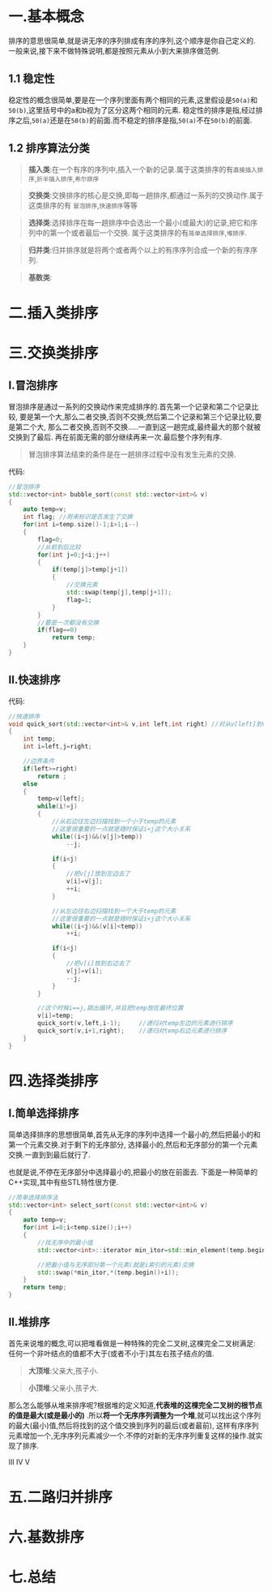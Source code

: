 # 一.基本概念
排序的意思很简单,就是讲无序的序列排成有序的序列,这个顺序是你自己定义的.
一般来说,接下来不做特殊说明,都是按照元素从小到大来排序做范例.
## 1.1 稳定性
稳定性的概念很简单,要是在一个序列里面有两个相同的元素,这里假设是`50(a)`和`50(b)`,这里括号中的a和b视为了区分这两个相同的元素.
稳定性的排序是指,经过排序之后,`50(a)`还是在`50(b)`的前面.而不稳定的排序是指,`50(a)`不在`50(b)`的前面.

## 1.2 排序算法分类
>**插入类**:在一个有序的序列中,插入一个新的记录.属于这类排序的有`直接插入排序`,`折半插入排序`,`希尔排序`

>**交换类**:交换排序的核心是交换,即每一趟排序,都通过一系列的交换动作.属于这类排序的有
`冒泡排序`,`快速排序`等等

>**选择类**:选择排序在每一趟排序中会选出一个最小(或最大)的记录,把它和序列中的第一个或者最后一个交换.
属于这类排序的有`简单选择排序`,`堆排序`.

>**归并类**:归并排序就是将两个或者两个以上的有序序列合成一个新的有序序列.

>**基数类**:


# 二.插入类排序
# 三.交换类排序
## Ⅰ.冒泡排序
冒泡排序是通过一系列的交换动作来完成排序的.首先第一个记录和第二个记录比较,
要是第一个大,那么二者交换,否则不交换;然后第二个记录和第三个记录比较,要是第二个大,
那么二者交换,否则不交换.....一直到这一趟完成,最终最大的那个就被交换到了最后.
再在前面无需的部分继续再来一次.最后整个序列有序.

>冒泡排序算法结束的条件是在一趟排序过程中没有发生元素的交换.

代码:
```c++
//冒泡排序
std::vector<int> bubble_sort(const std::vector<int>& v)
{
    auto temp=v;
    int flag; //用来标识是否发生了交换
    for(int i=temp.size()-1;i>1;i--)
    {
        flag=0;
        //从前到后比较
        for(int j=0;j<i;j++)
        {
            if(temp[j]>temp[j+1])
            {
                //交换元素
                std::swap(temp[j],temp[j+1]);
                flag=1;
            }
        }
        //要是一次都没有交换
        if(flag==0)
            return temp;
    }
}
```

## Ⅱ.快速排序
代码:
```c++
//快速排序
void quick_sort(std::vector<int>& v,int left,int right) //对从v[left]到v[right]的元素进行排序
{
    int temp;
    int i=left,j=right;

    //边界条件
    if(left>=right)
        return ;
    else
    {
        temp=v[left];
        while(i!=j)
        {
            //从右边往左边扫描找到一个小于temp的元素
            //这里很重要的一点就是随时保证i<j这个大小关系
            while((i<j)&&(v[j]>temp))
                --j;

            if(i<j)
            {
                //把v[j]放到左边去了
                v[i]=v[j];
                ++i;
            }

            //从左边往右边扫描找到一个大于temp的元素
            //这里很重要的一点就是随时保证i<j这个大小关系
            while((i<j)&&(v[i]<temp))
                ++i;

            if(i<j)
            {
                //把v[i]放到右边去了
                v[j]=v[i];
                --j;
            }
        }

        //这个时候i==j,跳出循环,并且把temp放在最终位置
        v[i]=temp;
        quick_sort(v,left,i-1);     //递归对temp左边的元素进行排序
        quick_sort(v,i+1,right);    //递归对temp右边元素进行排序
    }
}
```

# 四.选择类排序
## Ⅰ.简单选择排序
简单选择排序的思想很简单,首先从无序的序列中选择一个最小的,然后把最小的和第一个元素交换.对于剩下的无序部分,
选择最小的,然后和无序部分的第一个元素交换.一直到到最后就行了.

也就是说,不停在无序部分中选择最小的,把最小的放在前面去.
下面是一种简单的C++实现,其中有些STL特性很方便.
```c++
//简单选择排序法
std::vector<int> select_sort(const std::vector<int>& v)
{
    auto temp=v;
    for(int i=0;i<temp.size();i++)
    {
        //找无序中的最小值
        std::vector<int>::iterator min_itor=std::min_element(temp.begin()+i,temp.end());

        //把最小值与无序部分第一个元素(就是i索引的元素)交换
        std::swap(*min_itor,*(temp.begin()+i));
    }
    return temp;
}
```


## Ⅱ.堆排序
首先来说堆的概念,可以把堆看做是一种特殊的完全二叉树,这棵完全二叉树满足:
任何一个非叶结点的值都不大于(或者不小于)其左右孩子结点的值.

>**大顶堆**:父亲大,孩子小.

>**小顶堆**:父亲小,孩子大.

那么怎么能够从堆来排序呢?根据堆的定义知道,**代表堆的这棵完全二叉树的根节点的值是最大(或是最小的)**
.所以**将一个无序序列调整为一个堆**,就可以找出这个序列的最大(最小)值,然后将找到的这个值交换到序列的最后(或者最前),
这样有序序列元素增加一个,无序序列元素减少一个.不停的对新的无序序列重复这样的操作.就实现了排序.


Ⅲ
Ⅳ
Ⅴ
# 五.二路归并排序
# 六.基数排序
# 七.总结